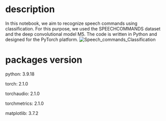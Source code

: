 # description
In this notebook, we aim to recognize speech commands using classification. For this purpose, we used the SPEECHCOMMANDS dataset and the deep convolutional model M5. The code is written in Python and designed for the PyTorch platform.
![Speech_commands_Classification](https://github.com/Amir-Hofo/Speech-commands-Classification/assets/156053468/d526d99c-dac3-4db4-9075-15f094bf87b7)

# packages version
python: 3.9.18

torch: 2.1.0

torchaudio: 2.1.0

torchmetrics: 2.1.0

matplotlib: 3.7.2
